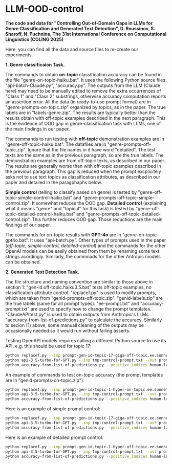 # LLM-OOD-control
**The code and data for "Controlling Out-of-Domain Gaps in LLMs for Genre Classification and Generated Text Detection", D. Roussinov, S. Sharoff,  N. Puchnina, The 31st International Conference on Computational Linguistics (COLING 2025)**

Here, you can find all the data and source files to re-create our experiments.

**1. Genre classificaion Task.**

The commands to obtain **on-topic** classification accuracy can be found in the file "genre-on-topic-haiku.bat". It uses the following Python source files: "api-batch-Claude.py", "accuracy.py". The outputs from the LLM (Claude here) may need to be manually edited to remove the extra occurrences of "Class 1" and "Class 2" substrings, otherwise accuracy computation reports an assertion error. All the data (in ready-to-use prompt format) are in "genre-prompts-on-topic.zip" organized by topics, as in the paper. The true labels are in "labels-genre.zip".
The results are typically better than the results obtain with off-topic examples described in the next paragraph. This is the evidence of OOD gap in genre-classification task with LLMs, one of the main findings in our paper.

The commands to run testing with **off-topic** demonstration examples are in "genre-off-topic-haiku.bat". The datafiles are in "genre-prompts-off-topic.zip". Ignore that the file names in it have word "detailed". The test texts are the same as in the previous paragraph, so are the true labels. The demonstration examples are from off-topic texts, as described in our paper. The results are generally worse than with off-topic examples described in the previous paragraph. This gap is reduced when the prompt excplicitely asks not to use text topics as classification attributes, as described in our paper and detailed in the paragphaphs below.

**Simple control** (telling to classify based on genre) is tested by "genre-off-topic-simple-control-haiku.bat" and "genre-prompts-off-topic-simple-control.zip". It somewhat reduces the OOD gap. **Detailed control** (explaining what it means "genre" and "topical" for this task) is tested by "genre-off-topic-detailed-control-haiku.bat" and "genre-prompts-off-topic-detailed-control.zip". This further reduces OOD gap. Those reductions are the main findings of our paper.

The commands for on-topic results with **GPT-4o** are in "genre-on-topic-gpt4o.bat". It uses "api-batch.py". Other types of prompts used in the paper (_off-topic, simple-control, detailed-control_) and the commands for the other OpenAI models can be easily obtained from them by renaming some text strings acordingly. Similarly, the commnads for the other Antropic models can be obtained.

**2. Generated Text Detection Task.**

The file structure and naming convention are similar to those above in section 1: "gen-id.off-topic.haiku3.5.bat" tests off-topic examples, no classification attribute control. "replacef.py" is used to modify prompts, which are taken from "genid-prompts-off-topic.zip". "genid-labels.zip" are the true labels (same for all prompt types). "ee-prompt.txt" and "accuracy-prompt.txt" are used to specify how to change the prompt templates.  "ClaudeAPItest.py" is used to obtain outputs from Anthropic's LLMs. "accuracy-from-list-of-predictions.py" to calculate the accuracy. Similarly to secion (1) above, some manuall cleaning of the outputs may be occasionally needed so it would run without failing asserts.

Testing OpenAPI models requires calling a different Python source to use its API, e.g. this should be used for topic 17:

```bash
python replacef.py --inp prompt-gen-id-topic-17-giga-off-topic.ee.sonnet3.txt --out tmp-control-prompt.txt --target_file ee-prompt.txt --replacement_file  control-prompt-accuracy.txt
python api-3.5-turbo-for-GPT.py --inp tmp-control-prompt.txt --out prompt-gen-id-topic-17-giga-off-topic.ee.sonnet3.control.out.gpt3.5.run1.a.txt --model gpt-3.5-turbo-0125
python accuracy-from-list-of-predictions.py --positive_indices human-labels-topic-17-giga-sonnet3.txt --predictions prompt-gen-id-topic-17-giga-off-topic.ee.sonnet3.control.out.gpt3.5.run1.a.txt
```
An example of commands to test on-topic accuracy (the prompt templates are in "genid-prompts-on-topic.zip"):
```bash
python replacef.py --inp prompt-gen-id-topic-1-hyper-on-topic.ee.sonnet3.txt --out tmp-control-prompt.txt --target_file ee-prompt.txt --replacement_file accuracy-prompt.txt
python api-3.5-turbo-for-GPT.py --inp tmp-control-prompt.txt --out prompt-gen-id-topic-1-hyper-on-topic.ee.sonnet3.out.gpt4o.run2.a.txt --model gpt-4o
python accuracy-from-list-of-predictions.py --positive_indices human-labels-topic-1-hyper-sonnet3.txt --predictions prompt-gen-id-topic-1-hyper-on-topic.ee.sonnet3.out.gpt4o.run2.a.txt
```
Here is an example of simple prompt control:
```bash
python replacef.py --inp prompt-gen-id-topic-17-giga-off-topic.ee.sonnet3.txt --out tmp-control-prompt.txt --target_file ee-prompt.txt --replacement_file  control-prompt-accuracy.txt
python api-3.5-turbo-for-GPT.py --inp tmp-control-prompt.txt --out prompt-gen-id-topic-17-giga-off-topic.ee.sonnet3.control.out.gpt3.5.run1.a.txt --model gpt-3.5-turbo-0125
python accuracy-from-list-of-predictions.py --positive_indices human-labels-topic-17-giga-sonnet3.txt --predictions prompt-gen-id-topic-17-giga-off-topic.ee.sonnet3.control.out.gpt3.5.run1.a.txt
```
Here is an example of detailed prompt control:
```bash
python replacef.py --inp prompt-gen-id-topic-1-hyper-off-topic.ee.sonnet3.txt --out tmp-control-prompt.txt --target_file ee-prompt.txt --replacement_file control-prompt-accuracy.details.txt
python api-3.5-turbo-for-GPT.py --inp tmp-control-prompt.txt --out prompt-gen-id-topic-1-hyper-off-topic.ee.sonnet3.control.details.out.gpt4o.run3.a.txt --model gpt-4o
python accuracy-from-list-of-predictions.py --positive_indices human-labels-topic-1-hyper-sonnet3.txt --predictions prompt-gen-id-topic-1-hyper-off-topic.ee.sonnet3.control.details.out.gpt4o.run3.a.txt
```




